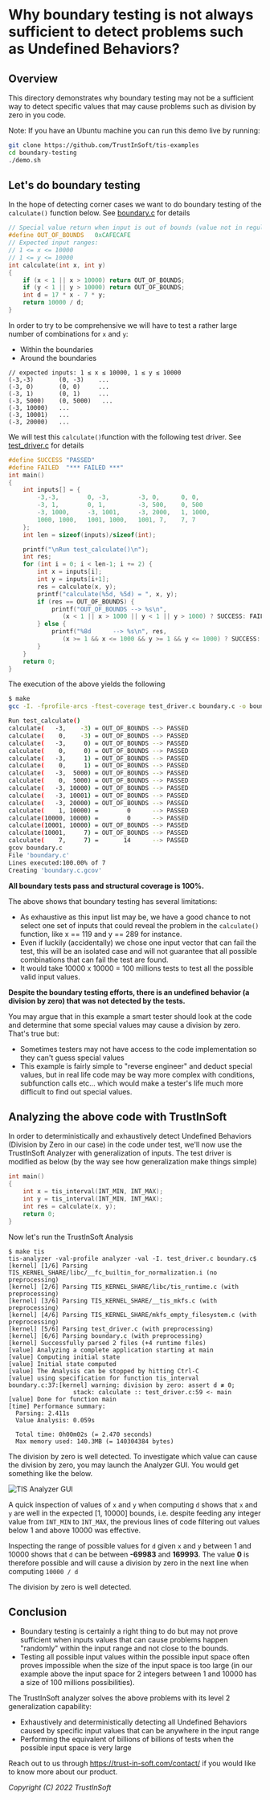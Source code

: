 <!--
# tis-examples
# Copyright (C) 2022 TrustInSoft
# mailto:contact AT trust-in-soft DOT com
#
# This program is free software; you can redistribute it and/or
# modify it under the terms of the GNU Lesser General Public
# License as published by the Free Software Foundation; either
# version 3 of the License, or (at your option) any later version.
#
# This program is distributed in the hope that it will be useful,
# but WITHOUT ANY WARRANTY; without even the implied warranty of
# MERCHANTABILITY or FITNESS FOR A PARTICULAR PURPOSE. See the GNU
# Lesser General Public License for more details.
#
# You should have received a copy of the GNU Lesser General Public License
# along with this program; if not, write to the Free Software Foundation,
# Inc., 51 Franklin Street, Fifth Floor, Boston, MA  02110-1301, USA.
-->

# Why boundary testing is not always sufficient to detect problems such as Undefined Behaviors?

## Overview

This directory demonstrates why boundary testing may not be a sufficient way to detect specific values
that may cause problems such as division by zero in you code.

Note: If you have an Ubuntu machine you can run this demo live by running:
```bash
git clone https://github.com/TrustInSoft/tis-examples
cd boundary-testing
./demo.sh
```

## Let's do boundary testing

In the hope of detecting corner cases we want to do boundary testing of the `calculate()` function below. See [boundary.c](boundary.c) for details
```c
// Special value return when input is out of bounds (value not in regular output space)
#define OUT_OF_BOUNDS   0xCAFECAFE
// Expected input ranges:
// 1 <= x <= 10000
// 1 <= y <= 10000
int calculate(int x, int y)
{
    if (x < 1 || x > 10000) return OUT_OF_BOUNDS;
    if (y < 1 || y > 10000) return OUT_OF_BOUNDS;
    int d = 17 * x - 7 * y;
    return 10000 / d;
}
```
In order to try to be comprehensive we will have to test a rather large number of combinations for `x` and `y`:
- Within the boundaries
- Around the boundaries
```
// expected inputs: 1 ≤ x ≤ 10000, 1 ≤ y ≤ 10000
(-3,-3)       (0, -3)    ...
(-3, 0)       (0, 0)     ...
(-3, 1)       (0, 1)     ...
(-3, 5000)    (0, 5000)   ...
(-3, 10000)   ...
(-3, 10001)   ...
(-3, 20000)   ...
```
We will test this `calculate()`function with the following test driver. See [test_driver.c](test_driver.c) for details
```c
#define SUCCESS "PASSED"
#define FAILED  "*** FAILED ***"
int main()
{
    int inputs[] = {
        -3,-3,        0, -3,        -3, 0,      0, 0,
        -3, 1,        0, 1,         -3, 500,    0, 500
        -3, 1000,     -3, 1001,     -3, 2000,   1, 1000,
        1000, 1000,   1001, 1000,   1001, 7,    7, 7
    };
    int len = sizeof(inputs)/sizeof(int);

    printf("\nRun test_calculate()\n");
    int res;
    for (int i = 0; i < len-1; i += 2) {
        int x = inputs[i];
        int y = inputs[i+1];
        res = calculate(x, y);
        printf("calculate(%5d, %5d) = ", x, y);
        if (res == OUT_OF_BOUNDS) {
            printf("OUT_OF_BOUNDS --> %s\n",
               (x < 1 || x > 1000 || y < 1 || y > 1000) ? SUCCESS: FAILED); 
        } else {
            printf("%8d      --> %s\n", res,
               (x >= 1 && x <= 1000 && y >= 1 && y <= 1000) ? SUCCESS: FAILED);
        }
    }
    return 0;
}
```
The execution of the above yields the following
```bash
$ make 
gcc -I. -fprofile-arcs -ftest-coverage test_driver.c boundary.c -o boundary-test && ./boundary-test

Run test_calculate()
calculate(   -3,    -3) = OUT_OF_BOUNDS --> PASSED
calculate(    0,    -3) = OUT_OF_BOUNDS --> PASSED
calculate(   -3,     0) = OUT_OF_BOUNDS --> PASSED
calculate(    0,     0) = OUT_OF_BOUNDS --> PASSED
calculate(   -3,     1) = OUT_OF_BOUNDS --> PASSED
calculate(    0,     1) = OUT_OF_BOUNDS --> PASSED
calculate(   -3,  5000) = OUT_OF_BOUNDS --> PASSED
calculate(    0,  5000) = OUT_OF_BOUNDS --> PASSED
calculate(   -3, 10000) = OUT_OF_BOUNDS --> PASSED
calculate(   -3, 10001) = OUT_OF_BOUNDS --> PASSED
calculate(   -3, 20000) = OUT_OF_BOUNDS --> PASSED
calculate(    1, 10000) =        0      --> PASSED
calculate(10000, 10000) =        0      --> PASSED
calculate(10001, 10000) = OUT_OF_BOUNDS --> PASSED
calculate(10001,     7) = OUT_OF_BOUNDS --> PASSED
calculate(    7,     7) =       14      --> PASSED
gcov boundary.c
File 'boundary.c'
Lines executed:100.00% of 7
Creating 'boundary.c.gcov'
```
**All boundary tests pass and structural coverage is 100%.**

The above shows that boundary testing has several limitations:
- As exhaustive as this input list may be, we have a good chance to not select one set of inputs that could reveal the problem in the `calculate()` function, like x == 119 and y == 289 for instance.
- Even if luckily (accidentally) we chose one input vector that can fail the test, this will be an isolated case and will not guarantee
that all possible combinations that can fail the test are found.
- It would take 10000 x 10000 = 100 millions tests to test all the possible valid input values.

**Despite the boundary testing efforts, there is an undefined behavior (a division by zero) that was not detected by the tests.**

You may argue that in this example a smart tester should look at the code and determine that some special values may cause a division by zero.
That's true but:
- Sometimes testers may not have access to the code implementation so they can't guess special values
- This example is fairly simple to "reverse engineer" and deduct special values, but in real life code may be way more complex with conditions,
subfunction calls etc... which would make a tester's life much more difficult to find out special values.

## Analyzing the above code with TrustInSoft

In order to deterministically and exhaustively detect Undefined Behaviors (Division by Zero in our case) in the code under test,
we'll now use the TrustInSoft Analyzer with generalization of inputs.
The test driver is modified as below (by the way see how generalization make things simple)
```c
int main()
{
    int x = tis_interval(INT_MIN, INT_MAX);
    int y = tis_interval(INT_MIN, INT_MAX);
    int res = calculate(x, y);
    return 0;
}
```

Now let's run the TrustInSoft Analysis

```
$ make tis
tis-analyzer -val-profile analyzer -val -I. test_driver.c boundary.c$
[kernel] [1/6] Parsing TIS_KERNEL_SHARE/libc/__fc_builtin_for_normalization.i (no preprocessing)
[kernel] [2/6] Parsing TIS_KERNEL_SHARE/libc/tis_runtime.c (with preprocessing)
[kernel] [3/6] Parsing TIS_KERNEL_SHARE/__tis_mkfs.c (with preprocessing)
[kernel] [4/6] Parsing TIS_KERNEL_SHARE/mkfs_empty_filesystem.c (with preprocessing)
[kernel] [5/6] Parsing test_driver.c (with preprocessing)
[kernel] [6/6] Parsing boundary.c (with preprocessing)
[kernel] Successfully parsed 2 files (+4 runtime files)
[value] Analyzing a complete application starting at main
[value] Computing initial state
[value] Initial state computed
[value] The Analysis can be stopped by hitting Ctrl-C
[value] using specification for function tis_interval
boundary.c:37:[kernel] warning: division by zero: assert d ≢ 0;
                  stack: calculate :: test_driver.c:59 <- main
[value] Done for function main
[time] Performance summary:
  Parsing: 2.411s
  Value Analysis: 0.059s

  Total time: 0h00m02s (= 2.470 seconds)
  Max memory used: 140.3MB (= 140304384 bytes)
```
The division by zero is well detected.
To investigate which value can cause the division by zero, you may launch the Analyzer GUI. You would get something like the below.

![TIS Analyzer GUI](tis-gui.png "TISA GUI")

A quick inspection of values of `x` and `y` when computing `d` shows that `x` and `y` are well in the expected [1, 10000] bounds, i.e. despite feeding any integer value from `INT_MIN` to `INT_MAX`, the previous lines of code filtering out values below 1 and above 10000 was effective.

Inspecting the range of possible values for `d` given `x` and `y` between 1 and 10000 shows that `d` can be between **-69983** and **169993**.
The value **0** is therefore possible and will cause a division by zero in the next line when computing `10000 / d`

The division by zero is well detected.

## Conclusion

- Boundary testing is certainly a right thing to do but may not prove sufficient when inputs values that can cause problems happen
"randomly" within the input range and not close to the bounds.
- Testing all possible input values within the possible input space often proves impossible when the size of the input space is too large (in our example above the input space for 2 integers between 1 and 10000 has a size of 100 millions possibilities).

The TrustInSoft analyzer solves the above problems with its level 2 generalization capability:
- Exhaustively and deterministically detecting all Undefined Behaviors caused by specific input values that can be anywhere in the input range
- Performing the equivalent of billions of billions of tests when the possible input space is very large

Reach out to us through https://trust-in-soft.com/contact/ if you would like to know more about our product.

*Copyright (C) 2022 TrustInSoft*
